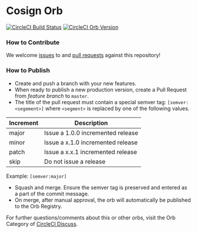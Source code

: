 # Cosign Orb

[![CircleCI Build Status](https://circleci.com/gh/cpanato/cosign-orb.svg?style=shield "CircleCI Build Status")](https://circleci.com/gh/cpanato/cosign-orb) [![CircleCI Orb Version](https://badges.circleci.com/orbs/cpanato/cosign-orb.svg)](https://circleci.com/orbs/registry/orb/cpanato/cosign-orb)


### How to Contribute

We welcome [issues](https://github.com/cpanato/cosign-orb/issues) to and [pull requests](https://github.com/cpanato/cosign-orb/pulls) against this repository!

### How to Publish

* Create and push a branch with your new features.
* When ready to publish a new production version, create a Pull Request from _feature branch_ to `master`.
* The title of the pull request must contain a special semver tag: `[semver:<segement>]` where `<segment>` is replaced by one of the following values.

| Increment | Description|
| ----------| -----------|
| major     | Issue a 1.0.0 incremented release|
| minor     | Issue a x.1.0 incremented release|
| patch     | Issue a x.x.1 incremented release|
| skip      | Do not issue a release|

Example: `[semver:major]`

* Squash and merge. Ensure the semver tag is preserved and entered as a part of the commit message.
* On merge, after manual approval, the orb will automatically be published to the Orb Registry.


For further questions/comments about this or other orbs, visit the Orb Category of [CircleCI Discuss](https://discuss.circleci.com/c/orbs).

